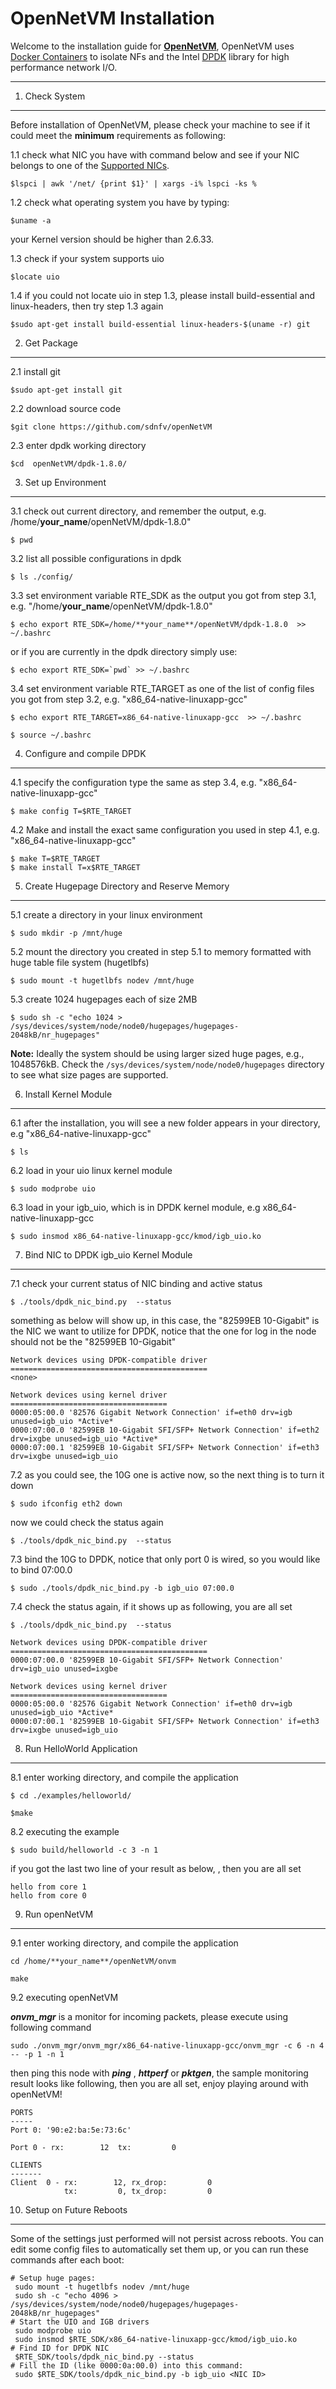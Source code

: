 OpenNetVM Installation
===================

Welcome to the installation guide for **[OpenNetVM](https://http://sdnfv.github.io/onvm/)**, OpenNetVM uses [Docker Containers](https://www.docker.com/) to isolate NFs and the Intel [DPDK](http://dpdk.org/) library for high performance network I/O.

----------


1. Check System
-------------

Before installation of OpenNetVM, please check your machine to see if it could meet the **minimum** requirements as following:

1.1  check what NIC you have with command below and see if your NIC belongs to one of the [Supported NICs](http://dpdk.org/doc/nics/).

 `$lspci | awk '/net/ {print $1}' | xargs -i% lspci -ks %`

1.2  check what operating system you have by typing:

 `$uname -a`

 your Kernel version should be higher than 2.6.33.

1.3  check if your system supports uio

 `$locate uio`

1.4 if you could not locate uio in step 1.3, please install build-essential and  linux-headers, then try step 1.3 again

 `$sudo apt-get install build-essential linux-headers-$(uname -r) git`


2. Get Package
-------------
2.1  install git

 `$sudo apt-get install git`

2.2  download	source	code

 `$git clone https://github.com/sdnfv/openNetVM`

2.3  enter dpdk working directory

 `$cd  openNetVM/dpdk-1.8.0/`


3. Set	up Environment
-------------
3.1 check out current directory, and remember the output, e.g. /home/**your_name**/openNetVM/dpdk-1.8.0"

 `$ pwd`

3.2  list all possible configurations in dpdk

 `$ ls ./config/`

3.3  set environment variable RTE_SDK as the output you got from step 3.1,   e.g. "/home/**your_name**/openNetVM/dpdk-1.8.0"

 `$ echo export RTE_SDK=/home/**your_name**/openNetVM/dpdk-1.8.0  >> ~/.bashrc`

 or if you are currently in the dpdk directory simply use:

``
 $ echo export RTE_SDK=`pwd` >> ~/.bashrc
 ``

3.4  set  environment variable RTE_TARGET as one of the list of config files you got from step 3.2, e.g.  "x86_64-native-linuxapp-gcc"

 `$ echo export RTE_TARGET=x86_64-native-linuxapp-gcc  >> ~/.bashrc`

 `$ source ~/.bashrc`

4.  Configure	and	compile	DPDK
-------------
4.1 specify the configuration type the same as step 3.4,  e.g.  "x86_64-native-linuxapp-gcc"

 `$ make config T=$RTE_TARGET`

4.2 Make and install the exact same configuration you used in step 4.1, e.g.  "x86_64-native-linuxapp-gcc"
```
$ make T=$RTE_TARGET
$ make install T=x$RTE_TARGET
```
5. Create	Hugepage Directory and Reserve	Memory
-------------
5.1  create a directory in your linux environment

 `$ sudo mkdir -p /mnt/huge`

5.2 mount the directory you created in step 5.1  to memory formatted with huge table file system (hugetlbfs)

 `$ sudo mount -t hugetlbfs nodev /mnt/huge`

5.3 create 1024 hugepages each of size 2MB

 `$ sudo sh -c "echo 1024 > /sys/devices/system/node/node0/hugepages/hugepages-2048kB/nr_hugepages"`

 **Note:** Ideally the system should be using larger sized huge pages, e.g., 1048576kB. Check the `/sys/devices/system/node/node0/hugepages` directory to see what size pages are supported.

6. Install Kernel Module
-------------
6.1 after the installation, you will see a new folder appears in your directory, e.g  "x86_64-native-linuxapp-gcc"

 `$ ls`

6.2 load in your uio linux kernel module

 `$ sudo modprobe uio`

6.3 load in your igb_uio, which is in DPDK kernel module, e.g x86_64-native-linuxapp-gcc

 `$ sudo insmod x86_64-native-linuxapp-gcc/kmod/igb_uio.ko`

7. Bind	NIC to DPDK igb_uio Kernel Module
-------------
7.1 check your current status of NIC binding and active status

 `$ ./tools/dpdk_nic_bind.py  --status`

something as below will show up, in this case, the "82599EB 10-Gigabit" is the NIC we want to utilize for DPDK, notice that the one for log in the node should not be the "82599EB 10-Gigabit"
```
Network devices using DPDK-compatible driver
============================================
<none>

Network devices using kernel driver
===================================
0000:05:00.0 '82576 Gigabit Network Connection' if=eth0 drv=igb unused=igb_uio *Active*
0000:07:00.0 '82599EB 10-Gigabit SFI/SFP+ Network Connection' if=eth2 drv=ixgbe unused=igb_uio *Active*
0000:07:00.1 '82599EB 10-Gigabit SFI/SFP+ Network Connection' if=eth3 drv=ixgbe unused=igb_uio
```

7.2 as you could see, the 10G one is active now, so the next thing is to turn it down

 `$ sudo ifconfig eth2 down`

now we could check the status again

 `$ ./tools/dpdk_nic_bind.py  --status`

7.3 bind the 10G to DPDK, notice that only port 0 is wired, so you would like to bind 07:00.0

 `$ sudo ./tools/dpdk_nic_bind.py -b igb_uio 07:00.0`

7.4 check the status again, if it shows up as following, you are all set

 `$ ./tools/dpdk_nic_bind.py  --status`

```
Network devices using DPDK-compatible driver
============================================
0000:07:00.0 '82599EB 10-Gigabit SFI/SFP+ Network Connection' drv=igb_uio unused=ixgbe

Network devices using kernel driver
===================================
0000:05:00.0 '82576 Gigabit Network Connection' if=eth0 drv=igb unused=igb_uio *Active*
0000:07:00.1 '82599EB 10-Gigabit SFI/SFP+ Network Connection' if=eth3 drv=ixgbe unused=igb_uio
```

8. Run	HelloWorld	Application
-------------
8.1 enter working directory, and compile the application

 `$ cd ./examples/helloworld/`

 `$make`

8.2 executing the example

  `$ sudo build/helloworld -c 3 -n 1`

if you got the last two line of your result as below, , then you are all set

```
hello from core 1
hello from core 0
```

9. Run	openNetVM
-------------
9.1 enter working directory, and compile the application

`cd /home/**your_name**/openNetVM/onvm`

`make`

9.2 executing openNetVM

 ***onvm_mgr*** is a monitor for incoming packets, please execute using following command

`sudo ./onvm_mgr/onvm_mgr/x86_64-native-linuxapp-gcc/onvm_mgr -c 6 -n 4 -- -p 1 -n 1`

then ping this node with ***ping*** , ***httperf*** or ***pktgen***, the sample monitoring result looks like following, then you are all set, enjoy playing around with openNetVM!
```
PORTS
-----
Port 0: '90:e2:ba:5e:73:6c'

Port 0 - rx:        12	tx:         0

CLIENTS
-------
Client  0 - rx:        12, rx_drop:         0
            tx:         0, tx_drop:         0
```


10. Setup on Future Reboots
-------------
Some of the settings just performed will not persist across reboots. You can edit some config files to automatically set them up, or you can run these commands after each boot:

```
# Setup huge pages:
 sudo mount -t hugetlbfs nodev /mnt/huge
 sudo sh -c "echo 4096 > /sys/devices/system/node/node0/hugepages/hugepages-2048kB/nr_hugepages"
# Start the UIO and IGB drivers
 sudo modprobe uio
 sudo insmod $RTE_SDK/x86_64-native-linuxapp-gcc/kmod/igb_uio.ko
# Find ID for DPDK NIC
 $RTE_SDK/tools/dpdk_nic_bind.py --status
# Fill the ID (like 0000:0a:00.0) into this command:
 sudo $RTE_SDK/tools/dpdk_nic_bind.py -b igb_uio <NIC ID>

```
